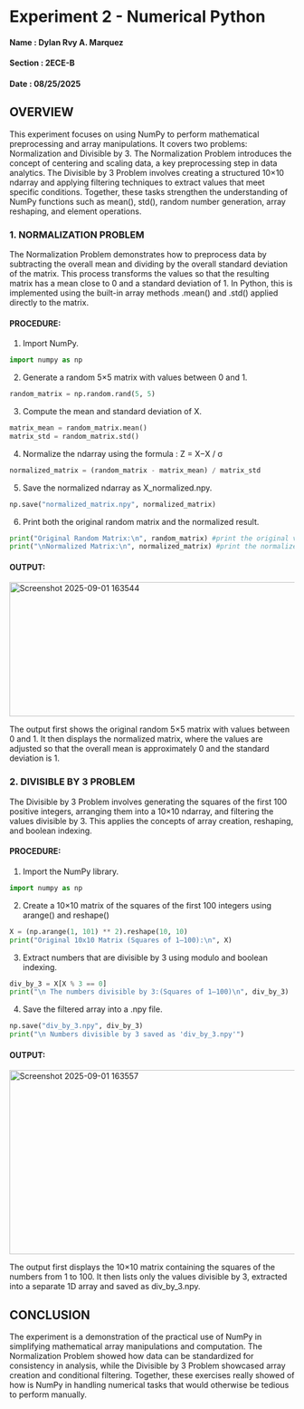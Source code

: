 # Experiment 2 - Numerical Python

#### Name : Dylan Rvy A. Marquez 
#### Section : 2ECE-B 
#### Date : 08/25/2025

## OVERVIEW

This experiment focuses on using NumPy to perform mathematical preprocessing and array manipulations. It covers two problems: Normalization and Divisible by 3. The Normalization Problem introduces the concept of centering and scaling data, a key preprocessing step in data analytics. The Divisible by 3 Problem involves creating a structured 10×10 ndarray and applying filtering techniques to extract values that meet specific conditions. Together, these tasks strengthen the understanding of NumPy functions such as mean(), std(), random number generation, array reshaping, and element operations.

### 1. NORMALIZATION PROBLEM 

The Normalization Problem demonstrates how to preprocess data by subtracting the overall mean and dividing by the overall standard deviation of the matrix. This process transforms the values so that the resulting matrix has a mean close to 0 and a standard deviation of 1. In Python, this is implemented using the built-in array methods .mean() and .std() applied directly to the matrix.

#### PROCEDURE: 

1. Import NumPy.
   
 ```python
import numpy as np  
 ```

2. Generate a random 5×5 matrix with values between 0 and 1.
   
 ```python
random_matrix = np.random.rand(5, 5)
 ```

3. Compute the mean and standard deviation of X.
   
```python
matrix_mean = random_matrix.mean() 
matrix_std = random_matrix.std() 
 ```

4. Normalize the ndarray using the formula : Z = X−X / σ

```python
normalized_matrix = (random_matrix - matrix_mean) / matrix_std
 ```

5. Save the normalized ndarray as X_normalized.npy.

```python
np.save("normalized_matrix.npy", normalized_matrix)
```

6. Print both the original random matrix and the normalized result.

```python
print("Original Random Matrix:\n", random_matrix) #print the original values
print("\nNormalized Matrix:\n", normalized_matrix) #print the normalized values
```

#### OUTPUT:

<img width="520" height="237" alt="Screenshot 2025-09-01 163544" src="https://github.com/user-attachments/assets/7b0727b7-45de-40d6-a5e2-6b4a62c3d157" />


The output first shows the original random 5×5 matrix with values between 0 and 1. It then displays the normalized matrix, where the values are adjusted so that the overall mean is approximately 0 and the standard deviation is 1.

### 2. DIVISIBLE BY 3 PROBLEM
The Divisible by 3 Problem involves generating the squares of the first 100 positive integers, arranging them into a 10×10 ndarray, and filtering the values divisible by 3. This applies the concepts of array creation, reshaping, and boolean indexing.

#### PROCEDURE:
1. Import the NumPy library.

```python
import numpy as np
 ```

2. Create a 10×10 matrix of the squares of the first 100 integers using arange() and reshape()
   
```python
X = (np.arange(1, 101) ** 2).reshape(10, 10)
print("Original 10x10 Matrix (Squares of 1–100):\n", X)
 ```

3. Extract numbers that are divisible by 3 using modulo and boolean indexing.
   
```python
div_by_3 = X[X % 3 == 0] 
print("\n The numbers divisible by 3:(Squares of 1–100)\n", div_by_3)
 ```

4. Save the filtered array into a .npy file.
   
 ```python
np.save("div_by_3.npy", div_by_3) 
print("\n Numbers divisible by 3 saved as 'div_by_3.npy'")

 ```

#### OUTPUT:

<img width="583" height="325" alt="Screenshot 2025-09-01 163557" src="https://github.com/user-attachments/assets/98879a4f-0af5-41a7-ba67-6208f4365acf" />


The output first displays the 10×10 matrix containing the squares of the numbers from 1 to 100. It then lists only the values divisible by 3, extracted into a separate 1D array and saved as div_by_3.npy.


## CONCLUSION 

The experiment is a demonstration of the practical use of NumPy in simplifying mathematical array manipulations and computation. The Normalization Problem showed how data can be standardized for consistency in analysis, while the Divisible by 3 Problem showcased array creation and conditional filtering. Together, these exercises really showed of how is NumPy in handling numerical tasks that would otherwise be tedious to perform manually.



